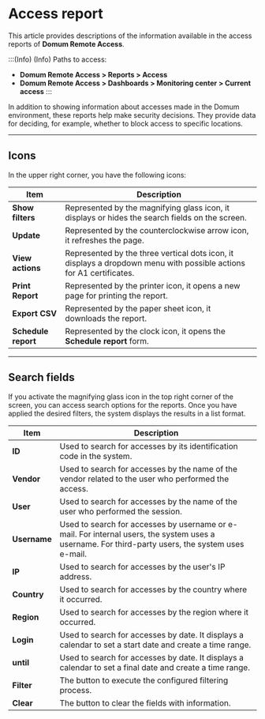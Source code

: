# Access report

This article provides descriptions of the information available in the access reports of **Domum Remote Access**.

<!-- Fix callout -->
:::(Info) (Info)
Paths to access:

- **Domum Remote Access > Reports > Access**
- **Domum Remote Access > Dashboards > Monitoring center > Current access**
:::

In addition to showing information about accesses made in the Domum environment, these reports help make security decisions. They provide data for deciding, for example, whether to block access to specific locations.

---

## Icons

In the upper right corner, you have the following icons:

| Item | Description |
| --- | --- |
| **Show filters** | Represented by the magnifying glass icon, it displays or hides the search fields on the screen. |
| **Update** | Represented by the counterclockwise arrow icon, it refreshes the page. |
| **View actions**| Represented by the three vertical dots icon, it displays a dropdown menu with possible actions for A1 certificates. |
| **Print Report** | Represented by the printer icon, it opens a new page for printing the report. |
| **Export CSV** | Represented by the paper sheet icon, it downloads the report. |
| **Schedule report** | Represented by the clock icon, it opens the **Schedule report** form. |

---

## Search fields

If you activate the magnifying glass icon in the top right corner of the screen, you can access search options for the reports. Once you have applied the desired filters, the system displays the results in a list format.

| Item | Description |
| --- | --- |
| **ID** | Used to search for accesses by its identification code in the system. |
| **Vendor** | Used to search for accesses by the name of the vendor related to the user who performed the access. |
| **User** | Used to search for accesses by the name of the user who performed the session. |
| **Username** | Used to search for accesses by username or e-mail. For internal users, the system uses a username. For third-party users, the system uses e-mail. |
| **IP** | Used to search for accesses by the user's IP address.|
| **Country** | Used to search for accesses by the country where it occurred. |
| **Region** | Used to search for accesses by the region where it occurred. |
| **Login** | Used to search for accesses by date. It displays a calendar to set a start date and create a time range. |
| **until** | Used to search for accesses by date. It displays a calendar to set a final date and create a time range. |
| **Filter** | The button to execute the configured filtering process. |
| **Clear** | The button to clear the fields with information. |
